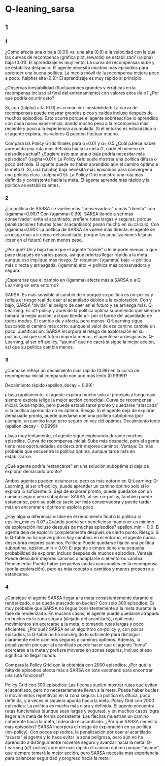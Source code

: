 # Q-leaning_sarsa
## 1

### 1
¿Cómo afecta una  α baja (0.01) vs. una alta (0.9) a la velocidad con la que las curvas de recompensa (gráfica plot_rewards) se estabilizan?
\(\alpha\) baja (0.01):
El aprendizaje es muy lento.
La curva de recompensas sube y se estabiliza despacio.
El agente necesita muchos más episodios para aprender una buena política.
La media móvil de la recompensa mejora poco a poco.
\(\alpha\) alta (0.9):
El aprendizaje es muy rápido al principio.

 ¿Observas inestabilidad (fluctuaciones grandes y erráticas en la recompensa incluso al final del entrenamiento) con valores altos de 
α? ¿Por qué podría ocurrir esto?

Sí, con \(\alpha\) alta (0.9) es común ver inestabilidad:
La curva de recompensas puede mostrar grandes picos y caídas incluso después de muchos episodios.
Esto ocurre porque el agente sobreescribe lo aprendido con cada nueva experiencia, dando mucho peso a la recompensa más reciente y poco a la experiencia acumulada.
Si el entorno es estocástico o el agente explora, los valores Q pueden fluctuar mucho.

Compara las Policy Grids finales para α=0.01 y α= 0.5 ¿Cuál parece haber aprendido una ruta más definida hacia la meta G, dado el número de episodios actual? ¿Sugiere esto que una 
α baja podría necesitar más episodios?
\(\alpha=0.01\):
La Policy Grid suele mostrar una política difusa o poco definida.
El agente puede no haber aprendido aún el camino óptimo a la meta G.
Sí, una \(\alpha\) baja necesita más episodios para converger a una política clara.
\(\alpha=0.5\):
La Policy Grid muestra una ruta más definida y consistente hacia la meta.
El agente aprende más rápido y la política se estabiliza antes.

### 2
 ¿La política de SARSA se vuelve más "conservadora" o más "directa" con \(\gamma=0.90\)?
Con \(\gamma=0.99\):
SARSA tiende a ser más conservador: evita el acantilado, prefiere rutas largas y seguras, porque penalizaciones futuras (caer al acantilado) pesan mucho en su cálculo.
Con \(\gamma=0.90\):
La política de SARSA se vuelve más directa: el agente se arriesga más a ir cerca del acantilado, porque las penalizaciones lejanas (caer en el futuro) tienen menos peso.

¿Por qué? Un  γ bajo hace que el agente “olvide” o le importe menos lo que pase después de varios pasos, así que prioriza llegar rápido a la meta aunque eso implique más riesgo.
En resumen:
\(\gamma\) bajo → política más directa y arriesgada.
\(\gamma\) alto → política más conservadora y segura.

¿Esperarías que el cambio en \(\gamma\) afecte más a SARSA o a Q-Learning en este entorno?

SARSA:
Es más sensible al cambio de  γ porque su política es on-policy y refleja el riesgo real de caer al acantilado debido a la exploración.
Con  γ  bajo, SARSA “olvida” el peligro de caer en el futuro y se arriesga más.
Q-Learning:
Es off-policy y aprende la política óptima suponiendo que siempre tomará la mejor acción, así que tiende a ir por el borde del acantilado de todos modos.
El cambio de γ afecta, pero menos: Q-Learning sigue buscando el camino más corto, aunque el valor de ese camino cambie un poco.
Justificación:
SARSA incorpora el riesgo de exploración en su política, así que si el futuro importa menos, el agente se arriesga más.
Q-Learning, al ser off-policy, “asume” que no caerá si sigue la mejor acción, así que su política cambia menos.


### 3

¿Cómo se refleja un decaimiento más rápido (0.99) en la curva de recompensa inicial comparado con uno más lento (0.9999)?

Decaimiento rápido (epsilon_decay = 0.99):

ϵ baja rápidamente, el agente explora mucho solo al principio y luego casi siempre explota (elige la mejor acción conocida).
Curva de recompensa inicial: Sube rápido, pero puede estabilizarse pronto y quedarse “atascada” si la política aprendida no es óptima.
Riesgo: Si el agente deja de explorar demasiado pronto, puede quedarse con una política subóptima (por ejemplo, un camino largo pero seguro en vez del óptimo).
Decaimiento lento (epsilon_decay = 0.9999):

ϵ baja muy lentamente, el agente sigue explorando durante muchos episodios.
Curva de recompensa inicial: Sube más despacio, pero el agente tiene más oportunidades de descubrir mejores caminos.
Ventaja: Es más probable que encuentre la política óptima, aunque tarde más en estabilizarse.

¿Qué agente podría “estancarse” en una solución subóptima si deja de explorar demasiado pronto?

Ambos agentes pueden estancarse, pero es más notorio en Q-Learning:
Q-Learning, al ser off-policy, puede aprender un camino óptimo solo si lo explora lo suficiente. Si deja de explorar pronto, puede quedarse con un camino seguro pero subóptimo.
SARSA, al ser on-policy, también puede estancarse, pero su política suele ser más conservadora y puede tardar más en encontrar el óptimo si explora poco.

¿Hay alguna diferencia visible en el rendimiento final o la política si epsilon_min es 0.0? ¿Cuándo podría ser beneficioso mantener un mínimo de exploración incluso después de muchas episodios?
epsilon_min = 0.0:
El agente deja de explorar completamente después de cierto punto.
Riesgo: Si la Q-table no ha convergido o hay cambios en el entorno, el agente nunca descubrirá mejores caminos.
Política: Puede quedarse fija en una política subóptima.
epsilon_min = 0.01:
El agente siempre tiene una pequeña probabilidad de explorar, incluso después de muchos episodios.
Ventaja: Puede descubrir mejores caminos o adaptarse si el entorno cambia.
Rendimiento: Puede haber pequeñas caídas ocasionales en la recompensa (por la exploración), pero es más robusto a cambios y menos propenso a estancarse.

### 4

¿Consigue el agente SARSA llegar a la meta consistentemente durante el renderizado, o se queda atascado en bucles?
Con solo 300 episodios:
Es muy probable que SARSA no llegue consistentemente a la meta durante la fase de renderizado.
En muchos casos, el agente puede quedarse atrapado en bucles en la zona segura (alejado del acantilado), repitiendo movimientos sin acercarse a la meta, o tomando rutas largas y poco eficientes.
¿Por qué?
SARSA es un algoritmo on-policy y, con pocos episodios, la Q-table no ha convergido lo suficiente para distinguir claramente entre caminos seguros y caminos óptimos.
Además, la penalización por caer al acantilado puede hacer que el agente “tema” acercarse a la meta y prefiera moverse en zonas seguras, incluso si eso significa no llegar nunca.

Compara la Policy Grid con la obtenida con 2000 episodios. ¿Por qué la falta de episodios afecta más a SARSA en este escenario para encontrar una ruta funcional?

Policy Grid con 300 episodios:
Las flechas suelen mostrar rutas que evitan el acantilado, pero no necesariamente llevan a la meta.
Puede haber bucles o movimientos repetitivos en la zona segura.
La política es difusa, poco definida, y a veces ni siquiera apunta hacia la meta.
Policy Grid con 2000 episodios:
La política es mucho más clara y definida.
El agente encuentra rutas funcionales (aunque sean largas y seguras), y en muchos casos logra llegar a la meta de forma consistente.
Las flechas muestran un camino coherente hacia la meta, rodeando el acantilado.
¿Por qué SARSA necesita más episodios?
SARSA incorpora el riesgo de exploración en su política (on-policy).
Con pocos episodios, la penalización por caer al acantilado “asusta” al agente y lo hace evitar la zona peligrosa, pero aún no ha aprendido a distinguir entre moverse seguro y avanzar hacia la meta.
Q-Learning (off-policy) aprende más rápido el camino óptimo porque “asume” que siempre tomará la mejor acción, pero SARSA necesita más experiencia para balancear seguridad y progreso hacia la meta.


